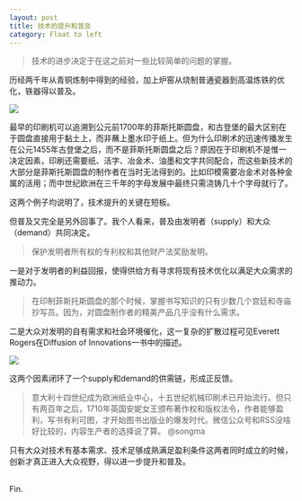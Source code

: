 ```yaml
---
layout: post
title: 技术的提升和普及
category: Float to left
---
```


>技术的进步决定于在这之前对一些比较简单的问题的掌握。

历经两千年从青铜炼制中得到的经验，加上炉窑从烧制普通瓷器到高温炼铁的优化，铁器得以普及。

![](shenghuo_gather_2810_5.jpg)

最早的印刷机可以追溯到公元前1700年的菲斯托斯圆盘，和古登堡的最大区别在于圆盘直接用于黏土上，而非蘸上墨水印于纸上。但为什么印刷术的迅速传播发生在公元1455年古登堡之后，而不是菲斯托斯圆盘之后？原因在于印刷机不是惟一决定因素，印刷还需要纸、活字、冶金术、油墨和文字共同配合，而这些新技术的大部分是菲斯托斯圆盘的制作者在当时无法得到的。比如印模需要冶金术对各种金属的活用；而中世纪欧洲在三千年的字母发展中最终只需浇铸几十个字母就行了。

这两个例子均说明了，技术提升的关键在短板。

但普及又完全是另外回事了。我个人看来，普及由发明者（supply）和大众（demand）共同决定。

>保护发明者所有权的专利权和其他财产法奖励发明。

一是对于发明者的利益回报，使得供给方有寻求将现有技术优化以满足大众需求的推动力。

>在印制菲斯托斯圆盘的那个时候，掌握书写知识的只有少数几个宫廷和寺庙抄写员。因为，对圆盘制作者的精美产品几乎没有什么需求。

二是大众对发明的自有需求和社会环境催化，这一复杂的扩散过程可见Everett Rogers在Diffusion of Innovations一书中的描述。

![](innovationadoption.jpg)

这两个因素闭环了一个supply和demand的供需链，形成正反馈。

>意大利十四世纪成为欧洲纸业中心，十五世纪机械印刷术已开始流行。但只有两百年之后，1710年英国安妮女王颁布著作权和版权法令，作者能够盈利，写书有利可图，才开始图书出版业的爆发时代。微信公众号和RSS没啥好比较的，内容生产者的选择说了算。 @songma

只有大众对技术有基本需求、技术足够成熟满足盈利条件这两者同时成立的时候，创新才真正进入大众视野，得以进一步提升和普及。

</br>
Fin.

